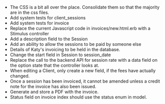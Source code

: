 - The CSS is a bit all over the place.  Consolidate them so that the majority are in the css files.
- Add system tests for client_sessions
- Add system tests for invoice
- Replace the current Javascript code in invoices/new.html.erb with a Stimulus controller
- Add a description field to the Session
- Add an ability to allow the sessions to be paid by someone else
- Details of Katy's invoicing to be held in the database.
- Change the start field in Session to session_date
- Replace the call to the backend API for session rate with a data field on the option state that the controller looks at.
- When editing a Client, only create a new field, if the fees have actually changed.
- Once a session has been invoiced, it cannot be amended unless a credit note for the invoice
  has also been issued.
- Generate and store a PDF with the invoice.
- Status field on invoice index should use the status enum in model.
